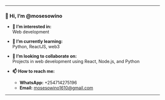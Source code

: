 
---

### 👋 Hi, I’m @mosesowino

- **👀 I’m interested in:**  
  Web development

- **🌱 I’m currently learning:**  
  Python, ReactJS, web3

- **💞️ I’m looking to collaborate on:**  
  Projects in web development using React, Node.js, and Python

- **📫 How to reach me:**  
  - **WhatsApp:** +254714275196  
  - **Email:** mosesowino1610@gmail.com

---


<!---
mosesowino/mosesowino is a ✨ special ✨ repository because its `README.md` (this file) appears on your GitHub profile.
You can click the Preview link to take a look at your changes.
--->
